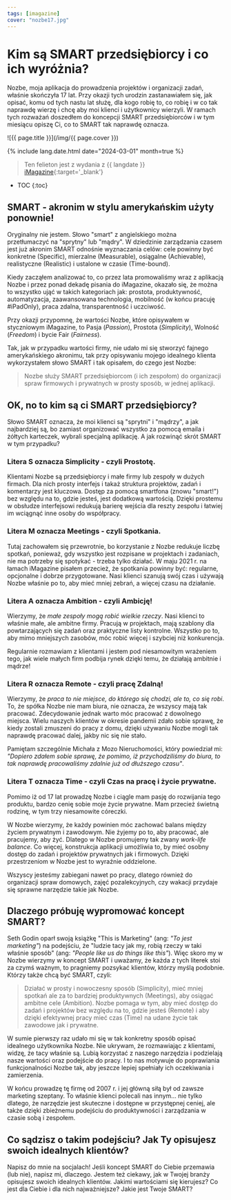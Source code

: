 ```yaml
---
tags: [imagazine]
cover: "nozbe17.jpg"
---
```


# Kim są SMART przedsiębiorcy i co ich wyróżnia?

Nozbe, moja aplikacja do prowadzenia projektów i organizacji zadań, właśnie skończyła 17 lat. Przy okazji tych urodzin zastanawiałem się, jak opisać, komu od tych nastu lat służę, dla kogo robię to, co robię i w co tak naprawdę wierzę i chcę aby moi klienci i użytkownicy wierzyli. W ramach tych rozważań doszedłem do koncepcji SMART przedsiębiorców i w tym miesiącu opiszę Ci, co to SMART tak naprawdę oznacza.

<!--More-->

![{{ page.title }}](/img/{{ page.cover }})

{% include lang.date.html date="2024-03-01" month=true %}

> Ten felieton jest z wydania z {{ langdate }} [iMagazine](https://imagazine.pl){:target='_blank'}

* TOC
{:toc}

## SMART - akronim w stylu amerykańskim użyty ponownie!

Oryginalny nie jestem. Słowo "smart" z angielskiego można przetłumaczyć na "sprytny" lub "mądry". W dziedzinie zarządzania czasem jest już akronim SMART odnośnie wyznaczania celów: cele powinny być konkretne (Specific), mierzalne (Measurable), osiągalne (Achievable), realistyczne (Realistic) i ustalone w czasie (Time-bound).

Kiedy zacząłem analizować to, co przez lata promowaliśmy wraz z aplikacją Nozbe i przez ponad dekadę pisania do iMagazine, okazało się, że można to wszystko ująć w takich kategoriach jak: prostota, produktywność, automatyzacja, zaawansowana technologia, mobilność (w końcu pracuję #iPadOnly), praca zdalna, transparentność i uczciwość.

Przy okazji przypomnę, że wartości Nozbe, które opisywałem w styczniowym iMagazine, to Pasja (*Passion*), Prostota (*Simplicity*), Wolność (*Freedom*) i bycie Fair (*Fairness*).

Tak, jak w przypadku wartości firmy, nie udało mi się stworzyć fajnego amerykańskiego akronimu, tak przy opisywaniu mojego idealnego klienta wykorzystałem słowo SMART i tak opisałem, do czego jest Nozbe:

> Nozbe służy SMART przedsiębiorcom (i ich zespołom) do organizacji spraw firmowych i prywatnych w prosty sposób, w jednej aplikacji.

## OK, no to kim są ci SMART przedsiębiorcy?

Słowo SMART oznacza, że moi klienci są "sprytni" i "mądrzy", a jak najbardziej są, bo zamiast organizować wszystko za pomocą emaila i żółtych karteczek, wybrali specjalną aplikację. A jak rozwinąć skrót SMART w tym przypadku?

### Litera S oznacza Simplicity - czyli Prostotę.

Klientami Nozbe są przedsiębiorcy i małe firmy lub zespoły w dużych firmach. Dla nich prosty interfejs i takaż struktura projektów, zadań i komentarzy jest kluczowa. Dostęp za pomocą smartfona (znowu "smart!") bez względu na to, gdzie jesteś, jest dodatkową wartością. Dzięki prostemu w obsłudze interfejsowi redukują barierę wejścia dla reszty zespołu i łatwiej im wciągnąć inne osoby do współpracy.

### Litera M oznacza Meetings - czyli Spotkania.

Tutaj zachowałem się przewrotnie, bo korzystanie z Nozbe redukuje liczbę spotkań, ponieważ, gdy wszystko jest rozpisane w projektach i zadaniach, nie ma potrzeby się spotykać - trzeba tylko działać. W maju 2021 r. na łamach iMagazine pisałem przecież, że spotkania powinny być: regularne, opcjonalne i dobrze przygotowane. Nasi klienci szanują swój czas i używają Nozbe właśnie po to, aby mieć mniej zebrań, a więcej czasu na działanie.

### Litera A oznacza Ambition - czyli Ambicję!

Wierzymy, że *małe zespoły mogą robić wielkie rzeczy*. Nasi klienci to właśnie małe, ale ambitne firmy. Pracują w projektach, mają szablony dla powtarzających się zadań oraz praktyczne listy kontrolne. Wszystko po to, aby mimo mniejszych zasobów, móc robić więcej i szybciej niż konkurencja.

Regularnie rozmawiam z klientami i jestem pod niesamowitym wrażeniem tego, jak wiele małych firm podbija rynek dzięki temu, że działają ambitnie i mądrze!

### Litera R oznacza Remote - czyli pracę Zdalną!

Wierzymy, że *praca to nie miejsce, do którego się chodzi, ale to, co się robi*. To, że spółka Nozbe nie mam biura, nie oznacza, że wszyscy mają tak pracować. Zdecydowanie jednak warto móc pracować z dowolnego miejsca. Wielu naszych klientów w okresie pandemii zdało sobie sprawę, że kiedy zostali zmuszeni do pracy z domu, dzięki używaniu Nozbe mogli tak naprawdę pracować dalej, jakby nic się nie stało.

Pamiętam szczególnie Michała z Mozo Nieruchomości, który powiedział mi: *"Dopiero zdałem sobie sprawę, że pomimo, iż przychodziliśmy do biura, to tak naprawdę pracowaliśmy zdalnie już od dłuższego czasu"*.

### Litera T oznacza Time - czyli Czas na pracę i życie prywatne.

Pomimo iż od 17 lat prowadzę Nozbe i ciągle mam pasję do rozwijania tego produktu, bardzo cenię sobie moje życie prywatne. Mam przecież świetną rodzinę, w tym trzy niesamowite córeczki.

W Nozbe wierzymy, że każdy powinien móc zachować balans między życiem prywatnym i zawodowym. Nie żyjemy po to, aby pracować, ale pracujemy, aby żyć. Dlatego w Nozbe promujemy tak zwany *work-life balance*. Co więcej, konstrukcja aplikacji umożliwia to, by mieć osobny dostęp do zadań i projektów prywatnych jak i firmowych. Dzięki przestrzeniom w Nozbe jest to wyraźnie oddzielone.

Wszyscy jesteśmy zabiegani nawet po pracy, dlatego również do organizacji spraw domowych, zajęć pozalekcyjnych, czy wakacji przydaje się sprawne narzędzie takie jak Nozbe.

## Dlaczego próbuję wypromować koncept SMART?

Seth Godin oparł swoją książkę "This is Marketing" (ang: *"To jest marketing"*) na podejściu, że "ludzie tacy jak my, robią rzeczy w taki właśnie sposób" (ang: *"People like us do things like this"*). Więc skoro my w Nozbe wierzymy w koncept SMART i uważamy, że każda z tych literek stoi za czymś ważnym, to pragniemy pozsykać klientów, którzy myślą podobnie. Którzy także chcą być SMART, czyli:

> Działać w prosty i nowoczesny sposób (Simplicity), mieć mniej spotkań ale za to bardziej produktywnych (Meetings), aby osiągać ambitne cele (Ambition). Nozbe pomaga w tym, aby mieć dostęp do zadań i projektów bez względu na to, gdzie jesteś (Remote) i aby dzięki efektywnej pracy mieć czas (Time) na udane życie tak zawodowe jak i prywatne.

W sumie pierwszy raz udało mi się w tak konkretny sposób opisać idealnego użytkownika Nozbe. Nie ukrywam, że rozmawiając z klientami, widzę, że tacy właśnie są. Lubią korzystać z naszego narzędzia i podzielają nasze wartości oraz podejście do pracy. I to nas motywuje do poprawiania funkcjonalności Nozbe tak, aby jeszcze lepiej spełniały ich oczekiwania i zamierzenia.

W końcu prowadzę tę firmę od 2007 r. i jej główną siłą był od zawsze marketing szeptany. To właśnie klienci polecali nas innym… nie tylko dlatego, że narzędzie jest skuteczne i dostępne w przystępnej ceniej, ale także dzięki zbieżnemu podejściu do produktywności i zarządzania w czasie sobą i zespołem.

## Co sądzisz o takim podejściu? Jak Ty opisujesz swoich idealnych klientów?

Napisz do mnie na socjalach! Jeśli koncept SMART do Ciebie przemawia (lub nie), napisz mi, dlaczego. Jestem też ciekawy, jak w Twojej branży opisujesz swoich idealnych klientów. Jakimi wartościami się kierujesz? Co jest dla Ciebie i dla nich najważniejsze? Jakie jest Twoje SMART?

[n]: https://michael.gratis/nozbe_pl
[np]: https://michael.gratis/nozbepersonal_pl